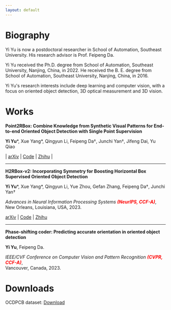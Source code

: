 ```yaml
---
layout: default
---
```


# Biography

Yi Yu is now a postdoctoral researcher in School of Automation, Southeast University. His research advisor is Prof. Feipeng Da. 

Yi Yu received the Ph.D. degree from School of Automation, Southeast University, Nanjing, China, in 2022. He received the B. E. degree from School of Automation, Southeast University, Nanjing, China, in 2016.

Yi Yu's research interests include deep learning and computer vision, with a focus on oriented object detection, 3D optical measurement and 3D vision.

# Works

**Point2RBox: Combine Knowledge from Synthetic Visual Patterns for End-to-end Oriented Object Detection with Single Point Supervision**

**Yi Yu**\*, Xue Yang\*, Qingyun Li, Feipeng Da†, Junchi Yan†, Jifeng Dai, Yu Qiao

| [arXiv](https://arxiv.org/abs/2311.14758) | [Code](https://github.com/open-mmlab/mmrotate) | [Zhihu](https://zhuanlan.zhihu.com/p/668627776) |

---

**H2RBox-v2: Incorporating Symmetry for Boosting Horizontal Box Supervised Oriented Object Detection**

**Yi Yu**\*, Xue Yang\*, Qingyun Li, Yue Zhou, Gefan Zhang, Feipeng Da†, Junchi Yan†

*Advances in Neural Information Processing Systems* <b style='color:red'>*(NeurIPS, CCF-A)*</b>, New Orleans, Louisiana, USA, 2023. 

[arXiv](https://arxiv.org/abs/2304.04403) | [Code](https://github.com/open-mmlab/mmrotate) | [Zhihu](https://zhuanlan.zhihu.com/p/620884206)

---

**Phase-shifting coder: Predicting accurate orientation in oriented object detection**

**Yi Yu**, Feipeng Da. 

*IEEE/CVF Conference on Computer Vision and Pattern Recognition* <b style='color:red'>*(CVPR, CCF-A)*</b>, <br> Vancouver, Canada, 2023. 

# Downloads

OCDPCB dataset: [Download](https://drive.google.com/file/d/1X-9jsUreu0Eyzyi8lG-oBLHTcKTbNcHo/view?usp=sharing)
